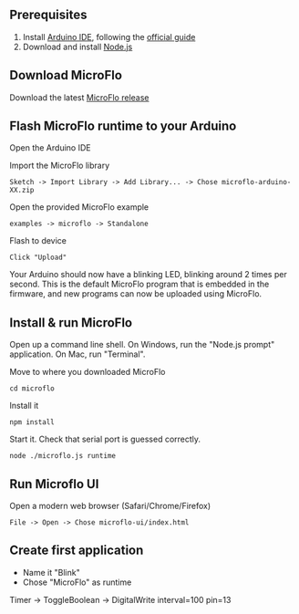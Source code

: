 Prerequisites
-----------------

1. Install [Arduino IDE](http://arduino.cc/en/Main/Software#toc2),
  following the [official guide](http://arduino.cc/en/Guide/HomePage)
2. Download and install [Node.js](http://nodejs.org/download/)


Download MicroFlo
-----------------

Download the latest [MicroFlo release](https://github.com/jonnor/microflo/releases)


Flash MicroFlo runtime to your Arduino
-------------------------------------
Open the Arduino IDE

Import the MicroFlo library

    Sketch -> Import Library -> Add Library... -> Chose microflo-arduino-XX.zip

Open the provided MicroFlo example

    examples -> microflo -> Standalone

Flash to device

    Click "Upload"

Your Arduino should now have a blinking LED, blinking around 2 times per second.
This is the default MicroFlo program that is embedded in the firmware,
and new programs can now be uploaded using MicroFlo.

Install & run MicroFlo
-----------------------

Open up a command line shell.
On Windows, run the "Node.js prompt" application. On Mac, run "Terminal".

Move to where you downloaded MicroFlo

    cd microflo

Install it

    npm install

Start it. Check that serial port is guessed correctly.

    node ./microflo.js runtime


Run Microflo UI
--------------------

Open a modern web browser (Safari/Chrome/Firefox)

    File -> Open -> Chose microflo-ui/index.html

Create first application
------------------------
* Name it "Blink"
* Chose "MicroFlo" as runtime

Timer -> ToggleBoolean -> DigitalWrite
interval=100		    pin=13

